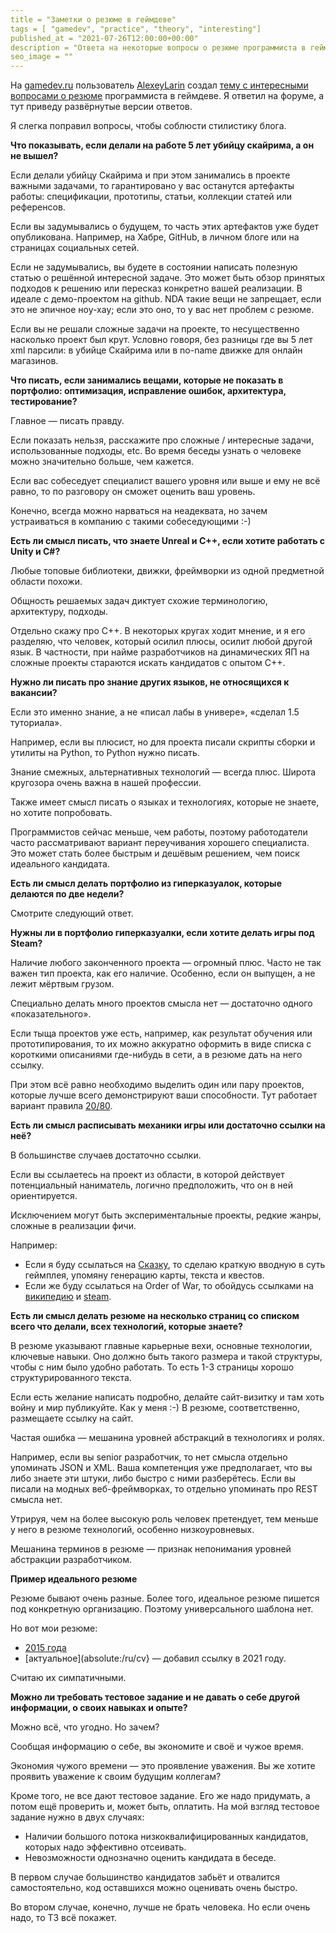 ```yaml
---
title = "Заметки о резюме в геймдеве"
tags = [ "gamedev", "practice", "theory", "interesting"]
published_at = "2021-07-26T12:00:00+00:00"
description = "Ответа на некоторые вопросы о резюме программиста в геймдеве."
seo_image = ""
---
```


На [gamedev.ru](https://gamedev.ru/) пользователь [AlexeyLarin](https://gamedev.ru/users/?id=84812) создал [тему с интересными вопросами о резюме](https://gamedev.ru/code/forum/?id=262551) программиста в геймдеве. Я ответил на форуме, а тут приведу развёрнутые версии ответов.

<!-- more -->

Я слегка поправил вопросы, чтобы соблюсти стилистику блога.

**Что показывать, если делали на работе 5 лет убийцу скайрима, а он не вышел?**

Если делали убийцу Скайрима и при этом занимались в проекте важными задачами, то гарантировано у вас останутся артефакты работы: спецификации, прототипы, статьи, коллекции статей или референсов.

Если вы задумывались о будущем, то часть этих артефактов уже будет опубликована. Например, на Хабре, GitHub, в личном блоге или на страницах социальных сетей.

Если не задумывались, вы будете в состоянии написать полезную статью о решённой интересной задаче. Это может быть обзор принятых подходов к решению или пересказ конкретно вашей реализации. В идеале с демо-проектом на github. NDA такие вещи не запрещает, если это не эпичное ноу-хау; если это оно, то у вас нет проблем с резюме.

Если вы не решали сложные задачи на проекте, то несущественно насколько проект был крут. Условно говоря, без разницы где вы 5 лет xml парсили: в убийце Скайрима или в no-name движке для онлайн магазинов.

**Что писать, если занимались вещами, которые не показать в портфолио: оптимизация, исправление ошибок, архитектура, тестирование?**

Главное — писать правду.

Если показать нельзя, расскажите про сложные / интересные задачи, использованные подходы, etc. Во время беседы узнать о человеке можно значительно больше, чем кажется.

Если вас собеседует специалист вашего уровня или выше и ему не всё равно, то по разговору он сможет оценить ваш уровень.

Конечно, всегда можно нарваться на неадеквата, но зачем устраиваться в компанию с такими собеседующими :-)

**Есть ли смысл писать, что знаете Unreal и С++, если хотите работать с Unity и C#?**

Любые топовые библиотеки, движки, фреймворки из одной предметной области похожи.

Общность решаемых задач диктует схожие терминологию, архитектуру, подходы.

Отдельно скажу про C++. В некоторых кругах ходит мнение, и я его разделяю, что человек, который осилил плюсы, осилит любой другой язык. В частности, при найме разработчиков на динамических ЯП на сложные проекты стараются искать кандидатов с опытом C++.

**Нужно ли писать про знание других языков, не относящихся к вакансии?**

Если это именно знание, а не «писал лабы в универе», «сделал 1.5 туториала».

Например, если вы плюсист, но для проекта писали скрипты сборки и утилиты на Python, то Python нужно писать.

Знание смежных, альтернативных технологий — всегда плюс. Широта кругозора очень важна в нашей профессии.

Также имеет смысл писать о языках и технологиях, которые не знаете, но хотите попробовать.

Программистов сейчас меньше, чем работы, поэтому работодатели часто рассматривают вариант переучивания хорошего специалиста. Это может стать более быстрым и дешёвым решением, чем поиск идеального кандидата.

**Есть ли смысл делать портфолио из гиперказуалок, которые делаются по две недели?**

Смотрите следующий ответ.

**Нужны ли в портфолио гиперказуалки, если хотите делать игры под Steam?**

Наличие любого законченного проекта — огромный плюс. Часто не так важен тип проекта, как его наличие. Особенно, если он выпущен, а не лежит мёртвым грузом.

Специально делать много проектов смысла нет — достаточно одного «показательного».

Если тыща проектов уже есть, например, как результат обучения или прототипирования, то их можно аккуратно оформить в виде списка с короткими описаниями где-нибудь в сети, а в резюме дать на него ссылку.

При этом всё равно необходимо выделить один или пару проектов, которые лучше всего демонстрируют ваши способности. Тут работает вариант правила [20/80](https://ru.wikipedia.org/wiki/%D0%97%D0%B0%D0%BA%D0%BE%D0%BD_%D0%9F%D0%B0%D1%80%D0%B5%D1%82%D0%BE).

**Есть ли смысл расписывать механики игры или достаточно ссылки на неё?**

В большинстве случаев достаточно ссылки.

Если вы ссылаетесь на проект из области, в которой действует потенциальный наниматель, логично предположить, что он в ней ориентируется.

Исключением могут быть экспериментальные проекты, редкие жанры, сложные в реализации фичи.

Например:

- Если я буду ссылаться на [Сказку](https://the-tale.org/), то сделаю краткую вводную в суть геймплея, упомяну генерацию карты, текста и квестов.
- Если же буду ссылаться на Order of War, то обойдусь ссылками на [википедию](https://en.wikipedia.org/wiki/Order_of_War) и [steam](https://store.steampowered.com/app/34600/Order_of_War/).

**Есть ли смысл делать резюме на несколько страниц со списком всего что делали, всех технологий, которые знаете?**

В резюме указывают главные карьерные вехи, основные технологии, ключевые навыки. Оно должно быть такого размера и такой структуры, чтобы с ним было удобно работать. То есть 1-3 страницы хорошо структурированного текста.

Если есть желание написать подробно, делайте сайт-визитку и там хоть войну и мир публикуйте. Как у меня :-) В резюме, соответственно, размещаете ссылку на сайт.

Частая ошибка — мешанина уровней абстракций в технологиях и ролях.

Например, если вы senior разработчик, то нет смысла отдельно упоминать JSON и XML. Ваша компетенция уже предполагает, что вы либо знаете эти штуки, либо быстро с ними разберётесь. Если вы писали на модных веб-фреймворках, то отдельно упоминать про REST смысла нет.

Утрируя, чем на более высокую роль человек претендует, тем меньше у него в резюме технологий, особенно низкоуровневых.

Мешанина терминов в резюме — признак непонимания уровней абстракции разработчиком.

**Пример идеального резюме**

Резюме бывают очень разные. Более того, идеальное резюме пишется под конкретную организацию. Поэтому универсального шаблона нет.

Но вот мои резюме:

- [2015 года](https://s3-eu-west-1.amazonaws.com/public-filles/cv_eletsky_2015.pdf)
- [актуальное](absolute:/ru/cv} — добавил ссылку в 2021 году.

Считаю их симпатичными.

**Можно ли требовать тестовое задание и не давать о себе другой информации, о своих навыках и опыте?**

Можно всё, что угодно. Но зачем?

Сообщая информацию о себе, вы экономите и своё и чужое время.

Экономия чужого времени — это проявление уважения. Вы же хотите проявить уважение к своим будущим коллегам?

Кроме того, не все дают тестовое задание. Его же надо придумать, а потом ещё проверить и, может быть, оплатить. На мой взгляд тестовое задание нужно в двух случаях:

- Наличии большого потока низкоквалифицированных кандидатов, которых надо эффективно отсеивать.
- Невозможности однозначно оценить кандидата в беседе.

В первом случае большинство кандидатов забьёт и отвалится самостоятельно, код оставшихся можно оценивать очень быстро.

Во втором случае, конечно, лучше не брать человека. Но если очень надо, то ТЗ всё покажет.
